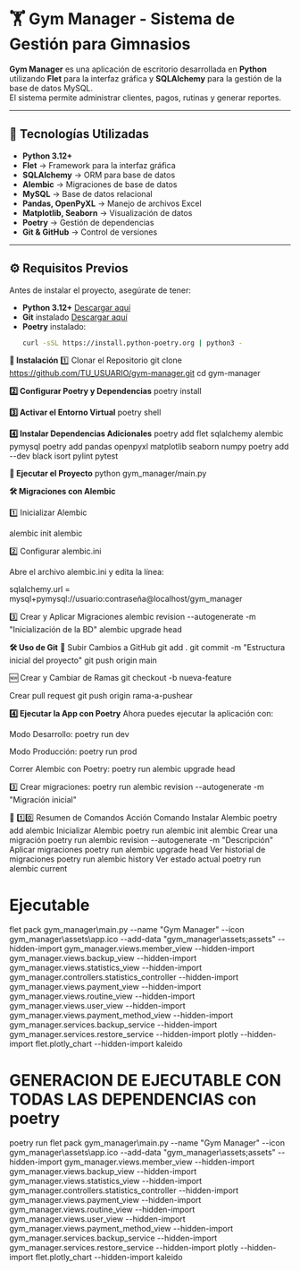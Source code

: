 # 🏋️ Gym Manager - Sistema de Gestión para Gimnasios

**Gym Manager** es una aplicación de escritorio desarrollada en **Python** utilizando **Flet** para la interfaz gráfica y **SQLAlchemy** para la gestión de la base de datos MySQL.  
El sistema permite administrar clientes, pagos, rutinas y generar reportes.

---

## 📌 **Tecnologías Utilizadas**
- **Python 3.12+**
- **Flet** → Framework para la interfaz gráfica
- **SQLAlchemy** → ORM para base de datos
- **Alembic** → Migraciones de base de datos
- **MySQL** → Base de datos relacional
- **Pandas, OpenPyXL** → Manejo de archivos Excel
- **Matplotlib, Seaborn** → Visualización de datos
- **Poetry** → Gestión de dependencias
- **Git & GitHub** → Control de versiones

---

## ⚙️ **Requisitos Previos**
Antes de instalar el proyecto, asegúrate de tener:
- **Python 3.12+** [Descargar aquí](https://www.python.org/downloads/)
- **Git** instalado [Descargar aquí](https://git-scm.com/downloads)
- **Poetry** instalado:
  ```bash
  curl -sSL https://install.python-poetry.org | python3 -


**🚀 Instalación**
1️⃣ Clonar el Repositorio
git clone https://github.com/TU_USUARIO/gym-manager.git
cd gym-manager

**2️⃣ Configurar Poetry y Dependencias**
poetry install

**3️⃣ Activar el Entorno Virtual**
poetry shell

**4️⃣ Instalar Dependencias Adicionales**
poetry add flet sqlalchemy alembic pymysql
poetry add pandas openpyxl matplotlib seaborn numpy
poetry add --dev black isort pylint pytest


**🏃 Ejecutar el Proyecto**
python gym_manager/main.py


**🛠 Migraciones con Alembic**

1️⃣ Inicializar Alembic

alembic init alembic

2️⃣ Configurar alembic.ini

Abre el archivo alembic.ini y edita la línea:

sqlalchemy.url = mysql+pymysql://usuario:contraseña@localhost/gym_manager

3️⃣ Crear y Aplicar Migraciones
alembic revision --autogenerate -m "Inicialización de la BD"
alembic upgrade head

**🛠 Uso de Git**
📌 Subir Cambios a GitHub
git add .
git commit -m "Estructura inicial del proyecto"
git push origin main

🆕 Crear y Cambiar de Ramas
git checkout -b nueva-feature

Crear pull request
git push origin rama-a-pushear


**4️⃣ Ejecutar la App con Poetry**
Ahora puedes ejecutar la aplicación con:

Modo Desarrollo:
poetry run dev

Modo Producción:
poetry run prod

Correr Alembic con Poetry:
poetry run alembic upgrade head

3️⃣ Crear migraciones:
poetry run alembic revision --autogenerate -m "Migración inicial"


📌 1️⃣0️⃣ Resumen de Comandos
Acción	                        Comando
Instalar Alembic	            poetry add alembic
Inicializar Alembic	            poetry run alembic init alembic
Crear una migración	            poetry run alembic revision --autogenerate -m "Descripción"
Aplicar migraciones	            poetry run alembic upgrade head
Ver historial de migraciones	poetry run alembic history
Ver estado actual	            poetry run alembic current

# Ejecutable 
flet pack gym_manager\main.py --name "Gym Manager" --icon gym_manager\assets\app.ico --add-data "gym_manager\assets;assets" --hidden-import gym_manager.views.member_view --hidden-import gym_manager.views.backup_view --hidden-import gym_manager.views.statistics_view --hidden-import gym_manager.controllers.statistics_controller --hidden-import gym_manager.views.payment_view --hidden-import gym_manager.views.routine_view --hidden-import gym_manager.views.user_view --hidden-import gym_manager.views.payment_method_view --hidden-import gym_manager.services.backup_service --hidden-import gym_manager.services.restore_service --hidden-import plotly --hidden-import flet.plotly_chart --hidden-import kaleido

# GENERACION DE EJECUTABLE CON TODAS LAS DEPENDENCIAS con poetry
poetry run flet pack gym_manager\main.py --name "Gym Manager" --icon gym_manager\assets\app.ico --add-data "gym_manager\assets;assets" --hidden-import gym_manager.views.member_view --hidden-import gym_manager.views.backup_view --hidden-import gym_manager.views.statistics_view --hidden-import gym_manager.controllers.statistics_controller --hidden-import gym_manager.views.payment_view --hidden-import gym_manager.views.routine_view --hidden-import gym_manager.views.user_view --hidden-import gym_manager.views.payment_method_view --hidden-import gym_manager.services.backup_service --hidden-import gym_manager.services.restore_service --hidden-import plotly --hidden-import flet.plotly_chart --hidden-import kaleido